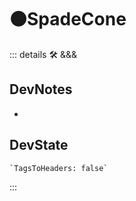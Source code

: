 # 🟠<moto>SpadeCone</moto>

::: details 🛠 <dev>&&&</dev>

## DevNotes

-

## DevState

```py
`TagsToHeaders: false`
```

:::
